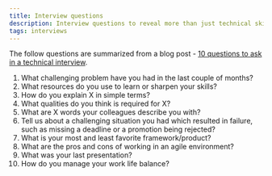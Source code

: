 ```yaml
---
title: Interview questions
description: Interview questions to reveal more than just technical skills.
tags: interviews
---
```


The follow questions are summarized from a blog post - [10 questions to ask in a technical interview](https://yashints.dev/blog/2019/07/17/interview-questions).

1. What challenging problem have you had in the last couple of months?
2. What resources do you use to learn or sharpen your skills?
3. How do you explain X in simple terms?
4. What qualities do you think is required for X?
5. What are X words your colleagues describe you with?
6. Tell us about a challenging situation you had which resulted in failure, such as missing a deadline or a promotion being rejected?
7. What is your most and least favorite framework/product?
8. What are the pros and cons of working in an agile environment?
9. What was your last presentation?
10. How do you manage your work life balance?
